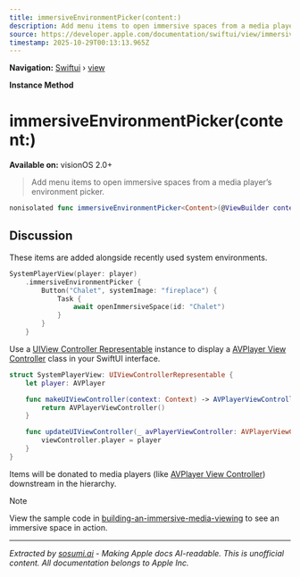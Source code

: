 ```yaml
---
title: immersiveEnvironmentPicker(content:)
description: Add menu items to open immersive spaces from a media player’s environment picker.
source: https://developer.apple.com/documentation/swiftui/view/immersiveenvironmentpicker(content:)
timestamp: 2025-10-29T00:13:13.965Z
---
```


**Navigation:** [Swiftui](/documentation/swiftui) › [view](/documentation/swiftui/view)

**Instance Method**

# immersiveEnvironmentPicker(content:)

**Available on:** visionOS 2.0+

> Add menu items to open immersive spaces from a media player’s environment picker.

```swift
nonisolated func immersiveEnvironmentPicker<Content>(@ViewBuilder content: () -> Content) -> some View where Content : View
```

## Discussion

These items are added alongside recently used system environments.

```swift
SystemPlayerView(player: player)
    .immersiveEnvironmentPicker {
        Button("Chalet", systemImage: "fireplace") {
            Task {
                await openImmersiveSpace(id: "Chalet")
            }
        }
    }
```

Use a [UIView Controller Representable](/documentation/swiftui/uiviewcontrollerrepresentable) instance to display a [AVPlayer View Controller](/documentation/AVKit/AVPlayerViewController) class in your SwiftUI interface.

```swift
struct SystemPlayerView: UIViewControllerRepresentable {
    let player: AVPlayer

    func makeUIViewController(context: Context) -> AVPlayerViewController {
        return AVPlayerViewController()
    }

    func updateUIViewController(_ avPlayerViewController: AVPlayerViewController, context: Context) {
        viewController.player = player
    }
}
```

Items will be donated to media players (like [AVPlayer View Controller](/documentation/AVKit/AVPlayerViewController)) downstream in the hierarchy.

> [!NOTE]
> View the sample code in [building-an-immersive-media-viewing](/documentation/visionOS/building-an-immersive-media-viewing-experience) to see an immersive space in action.

---

*Extracted by [sosumi.ai](https://sosumi.ai) - Making Apple docs AI-readable.*
*This is unofficial content. All documentation belongs to Apple Inc.*
